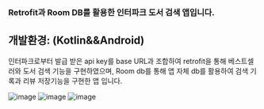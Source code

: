 ### Retrofit과 Room DB를 활용한 인터파크 도서 검색 앱입니다.
## 개발환경: (Kotlin&&Android)

인터파크로부터 발급 받은 api key를 base URL과 조합하여 retrofit을 통해 베스트셀러와 도서 검색 기능을 구현하였으며, 
Room db를 통해 앱 자체 db를 활용하여 검색 기록과 리뷰 저장기능을 구현한 앱 입니다.

![image](https://user-images.githubusercontent.com/93872496/158098796-39fb9e85-a148-495d-b6d5-ea087e57ea3e.png)
![image](https://user-images.githubusercontent.com/93872496/158098803-4f1f5e2c-9516-4b50-86a6-6c0dd0f89528.png)
![image](https://user-images.githubusercontent.com/93872496/158098807-427c52f9-5702-40f6-a13b-4c88fad8aecb.png)

